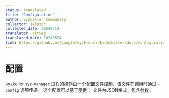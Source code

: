 ```yaml
---
status: translated
title: "Configuration"
author: Syzkaller Community
collector: jxlpzqc
collected_date: 20240314
translator: gitveg
translated_date: 20240524
link: https://github.com/google/syzkaller/blob/master/docs/configuration.md
---
```


# 配置

syzkaller `syz-manager` 进程的操作由一个配置文件控制，该文件在调用时通过 `-config` 选项传递。
这个配置可以基于[示例](https://github.com/google/syzkaller/blob/master/pkg/mgrconfig/testdata/qemu.cfg)；
文件为JSON格式，包含[参数](https://github.com/google/syzkaller/blob/master/pkg/mgrconfig/config.go)。
